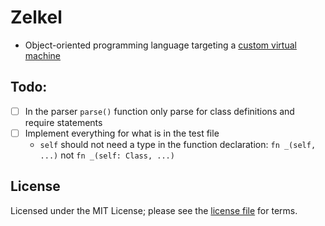 # Zelkel
- Object-oriented programming language targeting a [custom virtual machine](https://github.com/johron/zelkel-vm)

## Todo:
- [ ] In the parser `parse()` function only parse for class definitions and require statements
- [ ] Implement everything for what is in the test file
  - `self` should not need a type in the function declaration: `fn _(self, ...)` not `fn _(self: Class, ...)`

## License
Licensed under the MIT License; please see the [license file](LICENSE) for terms.
